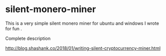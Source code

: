 # silent-monero-miner
This is a very simple silent monero miner for ubuntu and windows I wrote for fun .

Complete description 

http://blog.shashank.co/2018/01/writing-silent-cryptocurrency-miner.html

